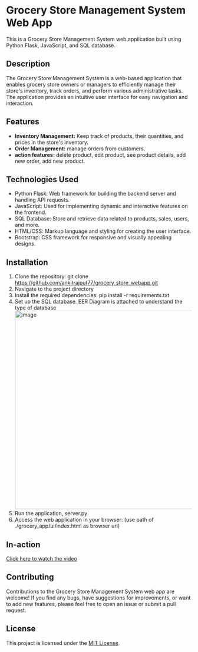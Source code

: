 # Grocery Store Management System Web App

This is a Grocery Store Management System web application built using Python Flask, JavaScript, and SQL database.

## Description

The Grocery Store Management System is a web-based application that enables grocery store owners or managers to efficiently manage their store's inventory, track orders, and perform various administrative tasks. The application provides an intuitive user interface for easy navigation and interaction.

## Features

- **Inventory Management:** Keep track of products, their quantities, and prices in the store's inventory.
- **Order Management:** manage orders from customers.
- **action features:** delete product, edit product, see product details, add new order, add new product.

## Technologies Used

- Python Flask: Web framework for building the backend server and handling API requests.
- JavaScript: Used for implementing dynamic and interactive features on the frontend.
- SQL Database: Store and retrieve data related to products, sales, users, and more.
- HTML/CSS: Markup language and styling for creating the user interface.
- Bootstrap: CSS framework for responsive and visually appealing designs.

## Installation

1. Clone the repository: git clone https://github.com/ankitrajput77/grocery_store_webapp.git
2. Navigate to the project directory
3. Install the required dependencies: pip install -r requirements.txt
4. Set up the SQL database.
EER Diagram is attached to understand the type of database <img width="538" alt="image" src="https://github.com/akarshit9314/grocery_store_webapp.git">
6. Run the application, server.py
7. Access the web application in your browser: (use path of ./grocery_app/ui/index.html as browser url)

## In-action 

[Click here to watch the video](https://www.dropbox.com/s/md4k7s832kj2tvb/VID_20230612131528.mp4?dl=0)


## Contributing

Contributions to the Grocery Store Management System web app are welcome! If you find any bugs, have suggestions for improvements, or want to add new features, please feel free to open an issue or submit a pull request.

## License

This project is licensed under the [MIT License](LICENSE).



